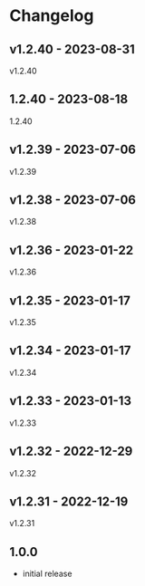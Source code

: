 # Changelog

## v1.2.40 - 2023-08-31

v1.2.40

## 1.2.40 - 2023-08-18

1.2.40

## v1.2.39 - 2023-07-06

v1.2.39

## v1.2.38 - 2023-07-06

v1.2.38

## v1.2.36 - 2023-01-22

v1.2.36

## v1.2.35 - 2023-01-17

v1.2.35

## v1.2.34 - 2023-01-17

v1.2.34

## v1.2.33 - 2023-01-13

v1.2.33

## v1.2.32 - 2022-12-29

v1.2.32

## v1.2.31 - 2022-12-19

v1.2.31

## 1.0.0

- initial release
